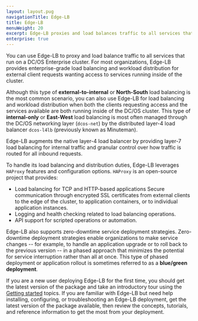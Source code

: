 ```yaml
---
layout: layout.pug
navigationTitle: Edge-LB
title: Edge-LB
menuWeight: 20
excerpt: Edge-LB proxies and load balances traffic to all services that run on DC/OS.
enterprise: true
---
```

You can use Edge-LB to proxy and load balance traffic to all services that run on a DC/OS Enterprise cluster. For most organizations, Edge-LB provides enterprise-grade load balancing and workload distribution for external client requests wanting access to services running inside of the cluster. 

Although this type of **external-to-internal** or **North-South** load balancing is the most common scenario, you can also use Edge-LB for load balancing and workload distribution when both the clients requesting access and the services available are both running inside of the DC/OS cluster. This type of **internal-only** or **East-West** load balancing is most often managed through the DC/OS networking layer (`dcos-net`) by the distributed layer-4 load balancer `dcos-l4lb` (previously known as Minuteman). 

Edge-LB augments the native layer-4 load balancer by providing layer-7 load balancing for internal traffic and granular control over how traffic is routed for all inbound requests.

To handle its load balancing and distribution duties, Edge-LB leverages `HAProxy` features and configuration options. `HAProxy` is an open-source project that provides:
- Load balancing for TCP and HTTP-based applications
Secure communication through encrypted SSL certificates from external clients to the edge of the cluster, to application containers, or to individual application instances.
- Logging and health checking related to load balancing operations. 
- API support for scripted operations or automation.

Edge-LB also supports zero-downtime service deployment strategies. Zero-downtime deployment strategies enable organizations to make service changes -- for example, to handle an application upgrade or to roll back to the previous version -- in a phased approach that minimizes the potential for service interruption rather than all at once. This type of phased deployment or application rollout is sometimes referred to as a **blue/green deployment**.

If you are a new user deploying Edge-LB for the first time, you should get the latest version of the package and take an introductory tour using the [Getting started](/services/edge-lb/getting-started/) topics. If you are familiar with Edge-LB but need help installing, configuring, or troubleshooting an Edge-LB deployment, get the latest version of the package available, then review the concepts, tutorials, and reference information to get the most from your deployment.
